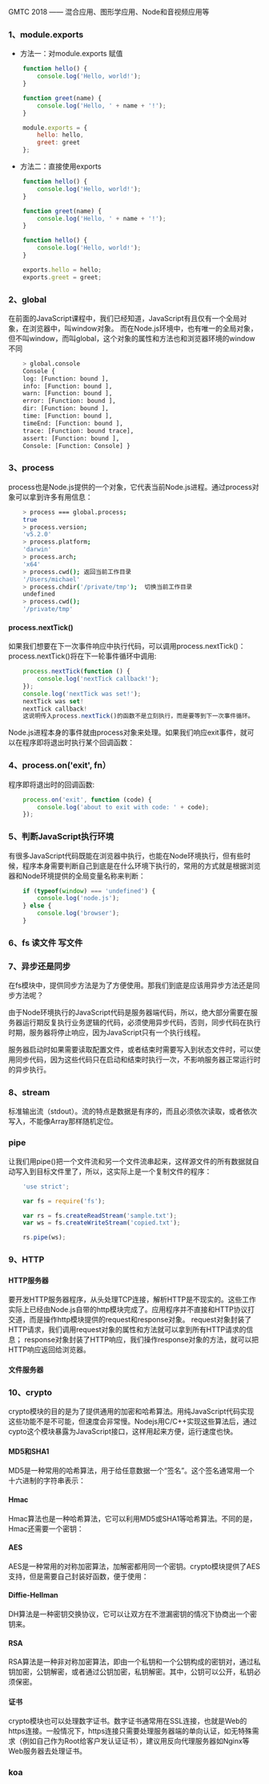 GMTC 2018 —— 混合应用、图形学应用、Node和音视频应用等







### 1、module.exports

* 方法一：对module.exports 赋值
```javascript
    function hello() {
        console.log('Hello, world!');
    }

    function greet(name) {
        console.log('Hello, ' + name + '!');
    }

    module.exports = {
        hello: hello,
        greet: greet
    };
```

* 方法二：直接使用exports
```javascript
    function hello() {
        console.log('Hello, world!');
    }

    function greet(name) {
        console.log('Hello, ' + name + '!');
    }

    function hello() {
        console.log('Hello, world!');
    }

    exports.hello = hello;
    exports.greet = greet;
```


### 2、global

在前面的JavaScript课程中，我们已经知道，JavaScript有且仅有一个全局对象，在浏览器中，叫window对象。
而在Node.js环境中，也有唯一的全局对象，但不叫window，而叫global，这个对象的属性和方法也和浏览器环境的window不同
```bash
    > global.console
    Console {
    log: [Function: bound ],
    info: [Function: bound ],
    warn: [Function: bound ],
    error: [Function: bound ],
    dir: [Function: bound ],
    time: [Function: bound ],
    timeEnd: [Function: bound ],
    trace: [Function: bound trace],
    assert: [Function: bound ],
    Console: [Function: Console] }
```

### 3、process

process也是Node.js提供的一个对象，它代表当前Node.js进程。通过process对象可以拿到许多有用信息：
```bash
    > process === global.process;
    true
    > process.version;
    'v5.2.0'
    > process.platform;
    'darwin'
    > process.arch;
    'x64'
    > process.cwd(); 返回当前工作目录
    '/Users/michael'
    > process.chdir('/private/tmp');  切换当前工作目录
    undefined
    > process.cwd();
    '/private/tmp'
```

#### process.nextTick()
如果我们想要在下一次事件响应中执行代码，可以调用process.nextTick()：
process.nextTick()将在下一轮事件循环中调用:
```javascript
    process.nextTick(function () {
        console.log('nextTick callback!');
    });
    console.log('nextTick was set!');
    nextTick was set!
    nextTick callback!
    这说明传入process.nextTick()的函数不是立刻执行，而是要等到下一次事件循环。
```
Node.js进程本身的事件就由process对象来处理。如果我们响应exit事件，就可以在程序即将退出时执行某个回调函数：

### 4、process.on('exit', fn）

程序即将退出时的回调函数:
```javascript
    process.on('exit', function (code) {
        console.log('about to exit with code: ' + code);
    });
```

### 5、判断JavaScript执行环境

 有很多JavaScript代码既能在浏览器中执行，也能在Node环境执行，但有些时候，程序本身需要判断自己到底是在什么环境下执行的，常用的方式就是根据浏览器和Node环境提供的全局变量名称来判断：
```javascript
    if (typeof(window) === 'undefined') {
        console.log('node.js');
    } else {
        console.log('browser');
    }
```

### 6、fs 读文件 写文件

### 7、异步还是同步
在fs模块中，提供同步方法是为了方便使用。那我们到底是应该用异步方法还是同步方法呢？

由于Node环境执行的JavaScript代码是服务器端代码，所以，绝大部分需要在服务器运行期反复执行业务逻辑的代码，必须使用异步代码，否则，同步代码在执行时期，服务器将停止响应，因为JavaScript只有一个执行线程。

服务器启动时如果需要读取配置文件，或者结束时需要写入到状态文件时，可以使用同步代码，因为这些代码只在启动和结束时执行一次，不影响服务器正常运行时的异步执行。

### 8、stream
标准输出流（stdout）。流的特点是数据是有序的，而且必须依次读取，或者依次写入，不能像Array那样随机定位。

### pipe
让我们用pipe()把一个文件流和另一个文件流串起来，这样源文件的所有数据就自动写入到目标文件里了，所以，这实际上是一个复制文件的程序：
```javascript
    'use strict';

    var fs = require('fs');

    var rs = fs.createReadStream('sample.txt');
    var ws = fs.createWriteStream('copied.txt');

    rs.pipe(ws);
```

### 9、HTTP
#### HTTP服务器
要开发HTTP服务器程序，从头处理TCP连接，解析HTTP是不现实的。这些工作实际上已经由Node.js自带的http模块完成了。应用程序并不直接和HTTP协议打交道，而是操作http模块提供的request和response对象。
request对象封装了HTTP请求，我们调用request对象的属性和方法就可以拿到所有HTTP请求的信息；
response对象封装了HTTP响应，我们操作response对象的方法，就可以把HTTP响应返回给浏览器。
#### 文件服务器

### 10、crypto
crypto模块的目的是为了提供通用的加密和哈希算法。用纯JavaScript代码实现这些功能不是不可能，但速度会非常慢。Nodejs用C/C++实现这些算法后，通过cypto这个模块暴露为JavaScript接口，这样用起来方便，运行速度也快。
#### MD5和SHA1
MD5是一种常用的哈希算法，用于给任意数据一个“签名”。这个签名通常用一个十六进制的字符串表示：

#### Hmac
Hmac算法也是一种哈希算法，它可以利用MD5或SHA1等哈希算法。不同的是，Hmac还需要一个密钥：

#### AES
AES是一种常用的对称加密算法，加解密都用同一个密钥。crypto模块提供了AES支持，但是需要自己封装好函数，便于使用：

#### Diffie-Hellman
DH算法是一种密钥交换协议，它可以让双方在不泄漏密钥的情况下协商出一个密钥来。

#### RSA
RSA算法是一种非对称加密算法，即由一个私钥和一个公钥构成的密钥对，通过私钥加密，公钥解密，或者通过公钥加密，私钥解密。其中，公钥可以公开，私钥必须保密。

#### 证书
crypto模块也可以处理数字证书。数字证书通常用在SSL连接，也就是Web的https连接。一般情况下，https连接只需要处理服务器端的单向认证，如无特殊需求（例如自己作为Root给客户发认证证书），建议用反向代理服务器如Nginx等Web服务器去处理证书。

### koa
